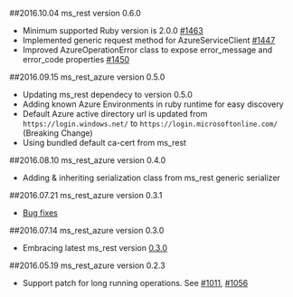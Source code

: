 ##2016.10.04 ms_rest version 0.6.0
* Minimum supported Ruby version is 2.0.0 [#1463](https://github.com/Azure/autorest/pull/1463)
* Implemented generic request method for AzureServiceClient [#1447](https://github.com/Azure/autorest/pull/1447)
* Improved AzureOperationError class to expose error_message and error_code properties [#1450](https://github.com/Azure/autorest/pull/1450)

##2016.09.15 ms_rest_azure version 0.5.0
* Updating ms_rest dependecy to version 0.5.0
* Adding known Azure Environments in ruby runtime for easy discovery
* Default Azure active directory url is updated from `https://login.windows.net/` to `https://login.microsoftonline.com/` (Breaking Change)
* Using bundled default ca-cert from ms_rest

##2016.08.10 ms_rest_azure version 0.4.0
* Adding & inheriting serialization class from ms_rest generic serializer

##2016.07.21 ms_rest_azure version 0.3.1
* [Bug fixes](https://github.com/Azure/autorest/commit/ede944a1fa30a7453aa30e6fa79154dc43393cdf)

##2016.07.14 ms_rest_azure version 0.3.0
* Embracing latest ms_rest version [0.3.0](https://rubygems.org/gems/ms_rest)

##2016.05.19 ms_rest_azure version 0.2.3
* Support patch for long running operations. See [#1011](https://github.com/Azure/autorest/pull/1011), [#1056](https://github.com/Azure/autorest/pull/1056)
